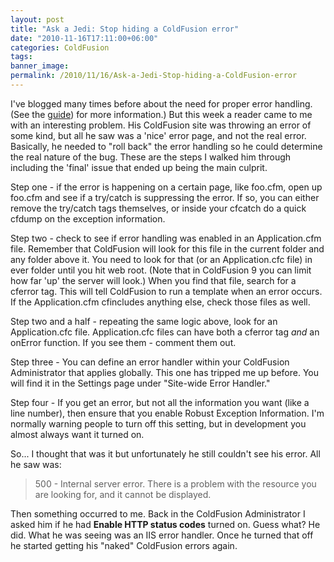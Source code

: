```yaml
---
layout: post
title: "Ask a Jedi: Stop hiding a ColdFusion error"
date: "2010-11-16T17:11:00+06:00"
categories: ColdFusion 
tags: 
banner_image: 
permalink: /2010/11/16/Ask-a-Jedi-Stop-hiding-a-ColdFusion-error
---
```


I've blogged many times before about the need for proper error handling. (See the <a href="https://www.raymondcamden.com//2007/12/05/The-Complete-Guide-to-Adding-Error-Handling-to-Your-ColdFusion-Application">guide</a>) for more information.) But this week a reader came to me with an interesting problem. His ColdFusion site was throwing an error of some kind, but all he saw was a 'nice' error page, and not the real error. Basically, he needed to "roll back" the error handling so he could determine the real nature of the bug. These are the steps I walked him through including the 'final' issue that ended up being the main culprit.
<!--more-->
Step one - if the error is happening on a certain page, like foo.cfm, open up foo.cfm and see if a try/catch is suppressing the error. If so, you can either remove the try/catch tags themselves, or inside your cfcatch do a quick cfdump on the exception information. 

Step two - check to see if error handling was enabled in an Application.cfm file. Remember that ColdFusion will look for this file in the current folder and any folder above it. You need to look for that (or an Application.cfc file) in ever folder until you hit web root. (Note that in ColdFusion 9 you can limit how far 'up' the server will look.) When you find that file, search for a cferror tag. This will tell ColdFusion to run a template when an error occurs. If the Application.cfm cfincludes anything else, check those files as well.

Step two and a half - repeating the same logic above, look for an Application.cfc file. Application.cfc files can have both a cferror tag <i>and</i> an onError function. If you see them - comment them out.

Step three - You can define an error handler within your ColdFusion Administrator that applies globally. This one has tripped me up before. You will find it in the Settings page under "Site-wide Error Handler."

Step four - If you get an error, but not all the information you want (like a line number), then ensure that you enable Robust Exception Information. I'm normally warning people to turn off this setting, but in development you almost always want it turned on.

So... I thought that was it but unfortunately he still couldn't see his error. All he saw was:

<blockquote>
500 - Internal server error.
There is a problem with the resource you are looking for, and it cannot be displayed.
</blockquote>

Then something occurred to me. Back in the ColdFusion Administrator I asked him if he had <b>Enable HTTP status codes</b> turned on. Guess what? He did. What he was seeing was an IIS error handler. Once he turned that off he started getting his "naked" ColdFusion errors again.
